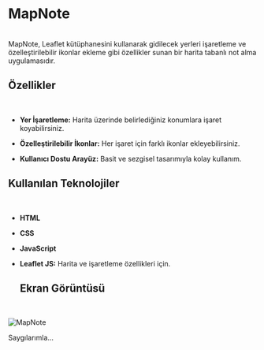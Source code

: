 # MapNote
<br/>
MapNote, Leaflet kütüphanesini kullanarak gidilecek yerleri işaretleme ve özelleştirilebilir 
ikonlar ekleme gibi özellikler sunan bir harita tabanlı not alma uygulamasıdır.

## Özellikler
<br/>

- **Yer İşaretleme:** Harita üzerinde belirlediğiniz konumlara işaret koyabilirsiniz.
  
- **Özelleştirilebilir İkonlar:** Her işaret için farklı ikonlar ekleyebilirsiniz.
  
- **Kullanıcı Dostu Arayüz:** Basit ve sezgisel tasarımıyla kolay kullanım.

## Kullanılan Teknolojiler
  <br/>
  
- **HTML**
- **CSS**
- **JavaScript**
- **Leaflet JS:** Harita ve işaretleme özellikleri için.

  ## Ekran Görüntüsü
  <br/>

![MapNote](https://github.com/user-attachments/assets/13d9ba24-75a2-4157-98c7-6e672552cd7f)



Saygılarımla...
